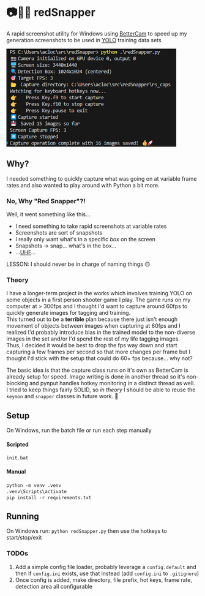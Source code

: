 # 📷💾🧠 redSnapper
A rapid screenshot utility for Windows using [BetterCam](https://github.com/RootKit-Org/BetterCam) to speed up my generation screenshots to be used in [YOLO](https://www.ultralytics.com/yolo) training data sets

![example image](./docs/example.png)

## Why?
I needed something to quickly capture what was going on at variable frame rates and also wanted to play around with Python a bit more.

### No, Why "Red Snapper"?!
Well, it went something like this...
* I need something to take rapid screenshots at variable rates
* Screenshots are sort of snapshots
* I really only want what's in a specific _box_ on the screen
* Snapshots -> snap... what's in the box...
* ...[UHF](https://www.youtube.com/watch?v=KezvwARhBIc)...

LESSON: I should never be in charge of naming things 🙃


### Theory
I have a longer-term project in the works which involves training YOLO on some objects in a first person shooter game I play. The game runs on my computer at > 300fps and I thought I'd want to capture around 60fps to quickly generate images for tagging and training.  
This turned out to be a **terrible** plan because there just isn't enough movement of objects between images when capturing at 60fps and I realized I'd probably introduce bias in the trained model to the non-diverse images in the set and/or I'd spend the rest of my life tagging images.  
Thus, I decided it would be best to drop the fps way down and start capturing a few frames per second so that more changes per frame but I thought I'd stick with the setup that could do 60+ fps because... why not?

The basic idea is that the capture class runs on it's own as BetterCam is already setup for speed. Image writing is done in another thread so it's non-blocking and pynput handles hotkey monitoring in a distinct thread as well.  
I tried to keep things fairly SOLID, so _in theory_ I should be able to reuse the `keymon` and `snapper` classes in future work. 🤷

## Setup
On Windows, run the batch file or run each step manually
#### Scripted
```
init.bat
```
#### Manual
```
python -m venv .venv
.venv\Scripts\activate
pip install -r requirements.txt
```

## Running
On Windows run: `python redSnapper.py` then use the hotkeys to start/stop/exit

### TODOs
1. Add a simple config file loader, probably leverage a `config.default` and then if `config.ini` exists, use that instead (add `config.ini` to `.gitignore`)
1. Once config is added, make directory, file prefix, hot keys, frame rate, detection area all configurable
